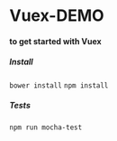 <h1>Vuex-DEMO</h1>
<h4>to get started with Vuex</h4>

<h5>Install</h5>

`bower install`
`npm install`

<h5>Tests</h5>

`npm run mocha-test`
